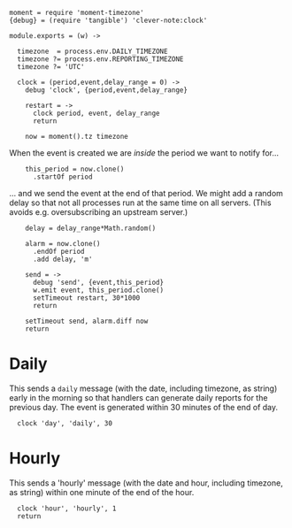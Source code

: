     moment = require 'moment-timezone'
    {debug} = (require 'tangible') 'clever-note:clock'

    module.exports = (w) ->

      timezone  = process.env.DAILY_TIMEZONE
      timezone ?= process.env.REPORTING_TIMEZONE
      timezone ?= 'UTC'

      clock = (period,event,delay_range = 0) ->
        debug 'clock', {period,event,delay_range}

        restart = ->
          clock period, event, delay_range
          return

        now = moment().tz timezone

When the event is created we are _inside_ the period we want to notify for…

        this_period = now.clone()
          .startOf period

… and we send the event at the end of that period.
We might add a random delay so that not all processes run at the same time on all servers. (This avoids e.g. oversubscribing an upstream server.)

        delay = delay_range*Math.random()

        alarm = now.clone()
          .endOf period
          .add delay, 'm'

        send = ->
          debug 'send', {event,this_period}
          w.emit event, this_period.clone()
          setTimeout restart, 30*1000
          return

        setTimeout send, alarm.diff now
        return

Daily
=====

This sends a `daily` message (with the date, including timezone, as string) early in the morning so that handlers can generate daily reports for the previous day. The event is generated within 30 minutes of the end of day.

      clock 'day', 'daily', 30

Hourly
======

This sends a 'hourly' message (with the date and hour, including timezone, as string) within one minute of the end of the hour.

      clock 'hour', 'hourly', 1
      return
